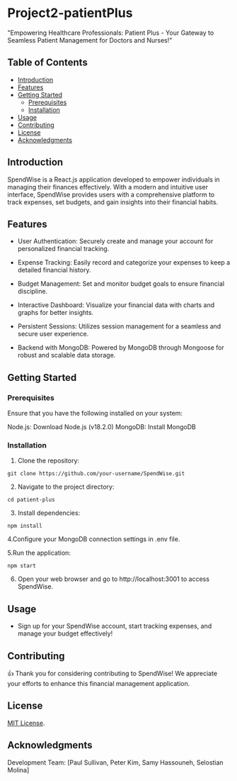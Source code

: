 # Project2-patientPlus

"Empowering Healthcare Professionals: Patient Plus - Your Gateway to Seamless Patient Management for Doctors and Nurses!"


## Table of Contents
- [Introduction](#introduction)
- [Features](#features)
- [Getting Started](#getting-started)
  - [Prerequisites](#prerequisites)
  - [Installation](#installation)
- [Usage](#usage)
- [Contributing](#contributing)
- [License](#license)
- [Acknowledgments](#acknowledgments)

## Introduction

SpendWise is a React.js application developed to empower individuals in managing their finances effectively. With a modern and intuitive user interface, SpendWise provides users with a comprehensive platform to track expenses, set budgets, and gain insights into their financial habits.

## Features

* User Authentication: Securely create and manage your account for personalized financial tracking.

* Expense Tracking: Easily record and categorize your expenses to keep a detailed financial history.

* Budget Management: Set and monitor budget goals to ensure financial discipline.

* Interactive Dashboard: Visualize your financial data with charts and graphs for better insights.

* Persistent Sessions: Utilizes session management for a seamless and secure user experience.

* Backend with MongoDB: Powered by MongoDB through Mongoose for robust and scalable data storage.
## Getting Started

### Prerequisites

Ensure that you have the following installed on your system:

Node.js: Download Node.js (v18.2.0) MongoDB: Install MongoDB

### Installation

1. Clone the repository:
```
git clone https://github.com/your-username/SpendWise.git
```

2. Navigate to the project directory:
```
cd patient-plus
```

3. Install dependencies:
```
npm install
```
4.Configure your MongoDB connection settings in .env file.

5.Run the application:
```
npm start
```

6. Open your web browser and go to http://localhost:3001 to access SpendWise.

## Usage
* Sign up for your SpendWise account, start tracking expenses, and manage your budget effectively!


## Contributing

👍 Thank you for considering contributing to SpendWise! We appreciate your efforts to enhance this financial management application.

## License

[MIT License](https://opensource.org/licenses/MIT).

## Acknowledgments

Development Team: [Paul Sullivan, Peter Kim, Samy Hassouneh, Selostian Molina]
